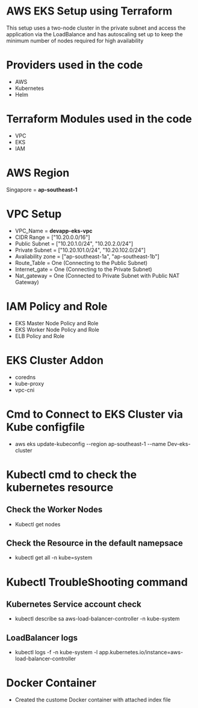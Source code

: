 # AWS EKS Setup using Terraform
This setup uses a two-node cluster in the private subnet and access the application via the LoadBalance and has autoscaling set up to keep the minimum number of nodes required for high availability

# Providers used in the code
* AWS
* Kubernetes
* Helm

# Terraform Modules used in the code
* VPC
* EKS
* IAM

# AWS Region
Singapore = **ap-southeast-1**

# VPC Setup
* VPC_Name = **devapp-eks-vpc**
* CIDR Range =  ["10.20.0.0/16"]
* Public Subnet = ["10.20.1.0/24", "10.20.2.0/24"]
* Private Subnet = ["10.20.101.0/24", "10.20.102.0/24"]
* Avaliability zone = ["ap-southeast-1a", "ap-southeast-1b"]
* Route_Table =  One (Connecting to the Public Subnet)
* Internet_gate = One (Connecting to the Private Subnet)
* Nat_gateway = One (Connected to Private Subnet with Public NAT Gateway)

# IAM Policy and Role
* EKS Master Node Policy and Role
* EKS Worker Node Policy and Role
* ELB Policy and Role

# EKS Cluster Addon
* coredns
* kube-proxy
* vpc-cni

# Cmd to Connect to EKS Cluster via Kube configfile
* aws eks update-kubeconfig --region ap-southeast-1 --name Dev-eks-cluster

# Kubectl cmd to check the kubernetes resource
## Check the Worker Nodes
* Kubectl get nodes
## Check the Resource in the default namepsace
* kubectl get all -n kube=system

# Kubectl TroubleShooting command
## Kubernetes Service account check
* kubectl describe sa aws-load-balancer-controller -n kube-system
## LoadBalancer logs
* kubectl logs -f -n kube-system -l app.kubernetes.io/instance=aws-load-balancer-controller

# Docker Container
* Created the custome Docker container with attached index file